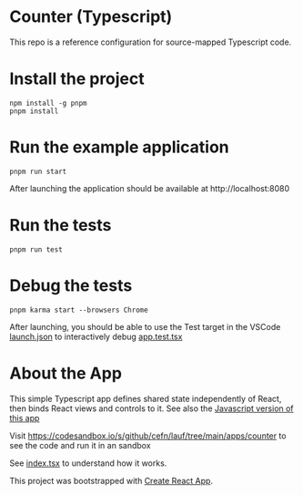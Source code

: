 # Counter (Typescript)

This repo is a reference configuration for source-mapped Typescript code.

# Install the project

```
npm install -g pnpm 
pnpm install
```

# Run the example application

```
pnpm run start
```

After launching the application should be available at http://localhost:8080

# Run the tests


```
pnpm run test
```

# Debug the tests

```
pnpm karma start --browsers Chrome
```

After launching, you should be able to use the Test target in the VSCode [launch.json](.vscode/launch.json) to interactively debug [app.test.tsx](./test/app.test.tsx)


# About the App

This simple Typescript app defines shared state independently of React, then binds React views and controls to it. See also the [Javascript version of this app](https://github.com/cefn/lauf/tree/main/apps/counter-js)

Visit https://codesandbox.io/s/github/cefn/lauf/tree/main/apps/counter to see the code and run it in an sandbox

See [index.tsx](https://github.com/cefn/lauf/tree/main/apps/counter/src/index.tsx) to understand how it works.

This project was bootstrapped with [Create React App](https://github.com/facebook/create-react-app).
